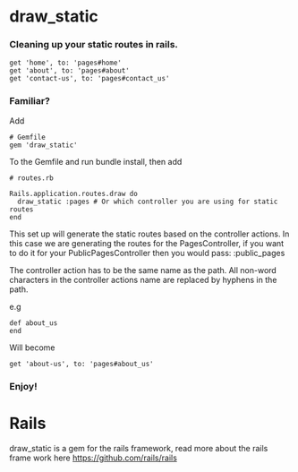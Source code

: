 # draw_static

### Cleaning up your static routes in rails.

```
get 'home', to: 'pages#home'
get 'about', to: 'pages#about'
get 'contact-us', to: 'pages#contact_us'
```

### Familiar?

Add

```
# Gemfile
gem 'draw_static'
```
To the Gemfile and run bundle install, then add

```
# routes.rb

Rails.application.routes.draw do
  draw_static :pages # Or which controller you are using for static routes
end
```

This set up will generate the static routes based on the controller actions.
In this case we are generating the routes for the PagesController, if you want to do it for your PublicPagesController then you would pass: :public_pages

The controller action has to be the same name as the path. All non-word characters in the controller actions name are replaced by hyphens in the path.

e.g
```
def about_us
end
```
Will become
```
get 'about-us', to: 'pages#about_us'
```

### Enjoy!


# Rails

draw_static is a gem for the rails framework, read more about the rails frame work here
https://github.com/rails/rails
